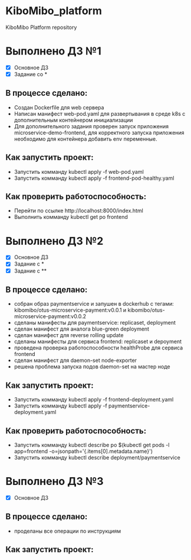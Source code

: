 # KiboMibo_platform
KiboMibo Platform repository


# Выполнено ДЗ №1

 - [x] Основное ДЗ
 - [x] Задание со *

## В процессе сделано:
 - Создан Dockerfile для web сервера
 - Написан манифест web-pod.yaml для развертывания в среде k8s с дополнительным контейнером инициализации
 - Для дополнительного задания проверен запуск приложения microservice-demo-frontend, для корректного запуска приложения необходимо для контейнера добавить env переменные.

## Как запустить проект:
 - Запустить комманду kubectl apply -f web-pod.yaml
 - Запустить комманду kubectl apply -f frontend-pod-healthy.yaml


## Как проверить работоспособность:
 - Перейти по ссылке http://localhost:8000/index.html
 - Выполнить комманду kubectl get po frontend


# Выполнено ДЗ №2

 - [x] Основное ДЗ
 - [x] Задание с *
 - [x] Задание с **

## В процессе сделано:
 - собран образ paymentservice и запушен в dockerhub c тегами: kibomibo/otus-microservice-payment:v0.0.1 и kibomibo/otus-microservice-payment:v0.0.2
 - сделаны манифесты для paymentservice: replicaset, deployment
 - сделан манифест для аналога blue-green deployment
 - сделан манифест для reverse rolling update
 - сделаны манифесты для сервиса frontend: replicaset и depoyment
 - проведена проверка работоспособности healthProbe для сервиса frontend
 - сделан манифест для daemon-set node-exporter
 - решена проблема запуска подов daemon-set на мастер ноде

## Как запустить проект:
 - Запустить комманду kubectl apply -f frontend-deployment.yaml
 - Запустить комманду kubectl apply -f paymentservice-deployment.yaml

## Как проверить работоспособность:
 - Запустить комманду kubectl describe po $(kubectl get pods -l app=frontend -o=jsonpath='{.items[0].metadata.name}')
 - Запустить комманду kubectl describe deployment/paymentservice


# Выполнено ДЗ №3

 - [x] Основное ДЗ

## В процессе сделано:
 - проделаны все операции по инструкциям

## Как запустить проект:
